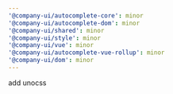 ```yaml
---
'@company-ui/autocomplete-core': minor
'@company-ui/autocomplete-dom': minor
'@company-ui/shared': minor
'@company-ui/style': minor
'@company-ui/vue': minor
'@company-ui/autocomplete-vue-rollup': minor
'@company-ui/dom': minor
---
```


add unocss
